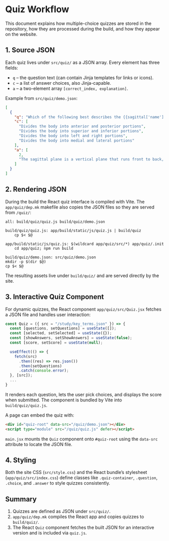 # Quiz Workflow

This document explains how multiple-choice quizzes are stored in the repository, how they are processed during the build, and how they appear on the website.

## 1. Source JSON

Each quiz lives under `src/quiz/` as a JSON array. Every element has three fields:

- `q` – the question text (can contain Jinja templates for links or icons).
- `c` – a list of answer choices, also Jinja-capable.
- `a` – a two-element array `[correct_index, explanation]`.

Example from `src/quiz/demo.json`:

```json
[
  {
    "q": "Which of the following best describes the {{sagittal['name']|lower}} plane?",
    "c": [
      "Divides the body into anterior and posterior portions",
      "Divides the body into superior and inferior portions",
      "Divides the body into left and right portions",
      "Divides the body into medial and lateral portions"
    ],
    "a": [
      2,
      "The sagittal plane is a vertical plane that runs front to back, splitting the body into left and right sections. The midsagittal (median) plane creates equal halves, while parasagittal planes create unequal left and right parts."
    ]
  }
]
```

## 2. Rendering JSON

During the build the React quiz interface is compiled with Vite.  The
`app/quiz/dep.mk` makefile also copies the JSON files so they are
served from `/quiz/`:

```make
all: build/quiz/quiz.js build/quiz/demo.json

build/quiz/quiz.js: app/build/static/js/quiz.js | build/quiz
    cp $< $@

app/build/static/js/quiz.js: $(wildcard app/quiz/src/*) app/quiz/.init
    cd app/quiz; npm run build

build/quiz/demo.json: src/quiz/demo.json
mkdir -p $(dir $@)
cp $< $@
```

The resulting assets live under `build/quiz/` and are served directly by the site.

## 3. Interactive Quiz Component

For dynamic quizzes, the React component `app/quiz/src/Quiz.jsx` fetches a JSON file and handles user interaction:

```jsx
const Quiz = ({ src = "/study/key_terms.json" }) => {
  const [questions, setQuestions] = useState([]);
  const [selected, setSelected] = useState({});
  const [showAnswers, setShowAnswers] = useState(false);
  const [score, setScore] = useState(null);

  useEffect(() => {
    fetch(src)
      .then((res) => res.json())
      .then(setQuestions)
      .catch(console.error);
  }, [src]);
  ...
}
```

It renders each question, lets the user pick choices, and displays the score when submitted. The component is bundled by Vite into `build/quiz/quiz.js`.

A page can embed the quiz with:

```html
<div id="quiz-root" data-src="/quiz/demo.json"></div>
<script type="module" src="/quiz/quiz.js" defer></script>
```

`main.jsx` mounts the `Quiz` component onto `#quiz-root` using the `data-src` attribute to locate the JSON file.

## 4. Styling

Both the site CSS (`src/style.css`) and the React bundle’s stylesheet (`app/quiz/src/index.css`) define classes like `.quiz-container`, `.question`, `.choice`, and `.answer` to style quizzes consistently.

## Summary

1. Quizzes are defined as JSON under `src/quiz/`.
2. `app/quiz/dep.mk` compiles the React app and copies quizzes to `build/quiz/`.
3. The React `Quiz` component fetches the built JSON for an interactive version and is included via `quiz.js`.

